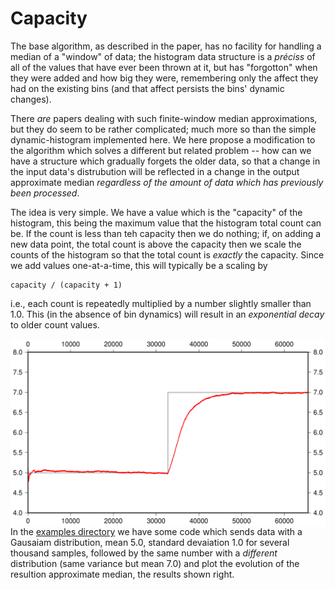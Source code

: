 Capacity
========

The base algorithm, as described in the paper, has no facility
for handling a median of a "window" of data; the histogram data
structure is a _préciss_ of all of the values that have ever been
thrown at it, but has "forgotton" when they were added and how
big they were, remembering only the affect they had on the existing
bins (and that affect persists the bins' dynamic changes).

There _are_ papers dealing with such finite-window median
approximations, but they do seem to be rather complicated; much
more so than the simple dynamic-histogram implemented here. We
here propose a modification to the algorithm which solves a
different but related problem -- how can we have a structure which
gradually forgets the older data, so that a change in the input
data's distrubution will be reflected in a change in the output
approximate median _regardless of the amount of data which has
previously been processed_.

The idea is very simple.  We have a value which is the "capacity"
of the histogram, this being the maximum value that the histogram
total count can be.  If the count is less than teh capacity then
we do nothing; if, on adding a new data point, the total count is
above the capacity then we scale the counts of the histogram so
that the total count is _exactly_ the capacity.  Since we add
values one-at-a-time, this will typically be a scaling by

	capacity / (capacity + 1)

i.e., each count is repeatedly multiplied by a number slightly
smaller than 1.0.  This (in the absence of bin dynamics) will
result in an _exponential decay_ to older count values.

<img align="right" height="300" src="img/capacity.png">

In the [examples directory](../examples/series-capacity/) we have
some code which sends data with a Gausaiam distribution, mean 5.0,
standard devaiation 1.0 for several thousand samples, followed by
the same number with a _different_ distribution (same variance but
mean 7.0) and plot the evolution of the resultion approximate
median, the results shown right.
